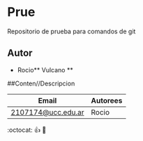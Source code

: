 # Prue
Repositorio de prueba para comandos de git

##  Autor
* Rocio** Vulcano **

##Conten//Descripcion

|Email|Autorees|
|------------------|------|
|2107174@ucc.edu.ar|Rocio|

:octocat:
:+1:
:apple:



